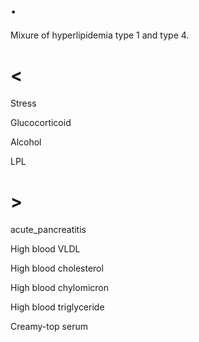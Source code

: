 # .

Mixure of hyperlipidemia type 1 and type 4.

# <

Stress

Glucocorticoid

Alcohol

LPL

# >

acute_pancreatitis

High blood VLDL

High blood cholesterol

High blood chylomicron

High blood triglyceride

Creamy-top serum
